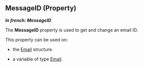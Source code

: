 
## MessageID (Property)

***In french: MessageID***
	

<a name="XUse"></a>
<a name="Use"></a>
<a name="description"></a>
The **MessageID** property is used to get and change an email ID. 

This property can be used on:

- the [Email](../WDLang3/3032029.md) structure.

- a variable of type [Email](../WDLang3/1000018713.md). 




